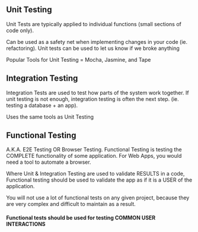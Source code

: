 ## Unit Testing
Unit Tests are typically applied to individual functions (small sections of code only).

Can be used as a safety net when implementing changes in your code (ie. refactoring). Unit tests can be used to let us know if we broke anything

Popular Tools for Unit Testing = Mocha, Jasmine, and Tape

## Integration Testing
Integration Tests are used to test how parts of the system work together. If unit testing is not enough, integration testing is often the next step. (ie. testing a database + an app).

Uses the same tools as Unit Testing

## Functional Testing
A.K.A. E2E Testing OR Browser Testing. Functional Testing is testing the COMPLETE functionality of some application. For Web Apps, you would need a tool to automate a browser. 

Where Unit & Integration Testing are used to validate RESULTS in a code, Functional testing should be used to validate the app as if it is a USER of the application.

You will not use a lot of functional tests on any given project, because they are very complex and difficult to maintain as a result. 

#### Functional tests should be used for testing COMMON USER INTERACTIONS


